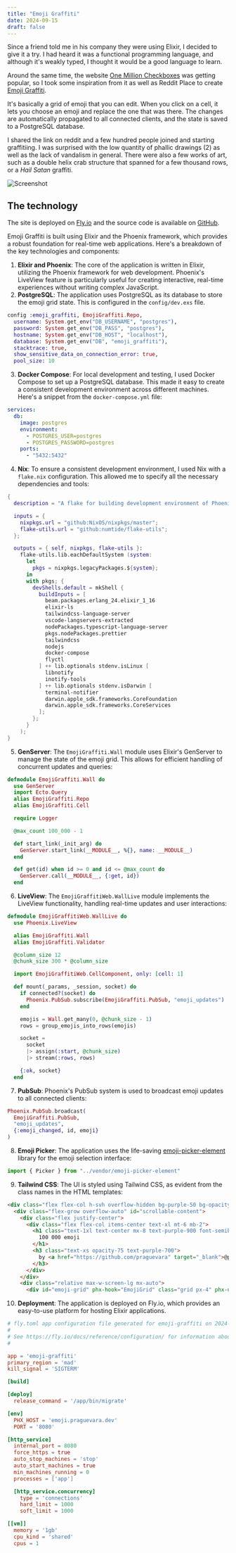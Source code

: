 ```yaml
---
title: "Emoji Graffiti"
date: 2024-09-15
draft: false
---
```


Since a friend told me in his company they were using Elixir, I decided to give it a try. I had heard it was a functional programming language, and although it's weakly typed, I thought it would be a good language to learn.

Around the same time, the website [One Million Checkboxes](https://onemillioncheckboxes.com/) was getting popular, so I took some inspiration from it as well as Reddit Place to create [Emoji Graffiti](https://emoji.praguevara.dev/).

It's basically a grid of emoji that you can edit. When you click on a cell, it lets you choose an emoji and replace the one that was there. The changes are automatically propagated to all connected clients, and the state is saved to a PostgreSQL database.

I shared the link on reddit and a few hundred people joined and starting graffitiing. I was surprised with the low quantity of phallic drawings (2) as well as the lack of vandalism in general. There were also a few works of art, such as a double helix crab structure that spanned for a few thousand rows, or a _Hail Satan_ graffiti.

![Screenshot](./screenshot.png)

## The technology

The site is deployed on [Fly.io](https://fly.io/) and the source code is available on [GitHub](https://github.com/praguevara/emoji-graffiti).

Emoji Graffiti is built using Elixir and the Phoenix framework, which provides a robust foundation for real-time web applications. Here's a breakdown of the key technologies and components:

1. **Elixir and Phoenix**: The core of the application is written in Elixir, utilizing the Phoenix framework for web development. Phoenix's LiveView feature is particularly useful for creating interactive, real-time experiences without writing complex JavaScript.
2. **PostgreSQL**: The application uses PostgreSQL as its database to store the emoji grid state. This is configured in the `config/dev.exs` file.

```elixir
config :emoji_graffiti, EmojiGraffiti.Repo,
  username: System.get_env("DB_USERNAME", "postgres"),
  password: System.get_env("DB_PASS", "postgres"),
  hostname: System.get_env("DB_HOST", "localhost"),
  database: System.get_env("DB", "emoji_graffiti"),
  stacktrace: true,
  show_sensitive_data_on_connection_error: true,
  pool_size: 10
```

3. **Docker Compose**: For local development and testing, I used Docker Compose to set up a PostgreSQL database. This made it easy to create a consistent development environment across different machines. Here's a snippet from the `docker-compose.yml` file:

```yaml:docker-compose.yml
services:
  db:
    image: postgres
    environment:
      - POSTGRES_USER=postgres
      - POSTGRES_PASSWORD=postgres
    ports:
      - "5432:5432"
```

4. **Nix**: To ensure a consistent development environment, I used Nix with a `flake.nix` configuration. This allowed me to specify all the necessary dependencies and tools:

```nix:flake.nix
{
  description = "A flake for building development environment of Phoenix project.";

  inputs = {
    nixpkgs.url = "github:NixOS/nixpkgs/master";
    flake-utils.url = "github:numtide/flake-utils";
  };

  outputs = { self, nixpkgs, flake-utils }:
    flake-utils.lib.eachDefaultSystem (system:
      let
        pkgs = nixpkgs.legacyPackages.${system};
      in
      with pkgs; {
        devShells.default = mkShell {
          buildInputs = [
            beam.packages.erlang_24.elixir_1_16
            elixir-ls
            tailwindcss-language-server
            vscode-langservers-extracted
            nodePackages.typescript-language-server
            pkgs.nodePackages.prettier
            tailwindcss
            nodejs
            docker-compose
            flyctl
          ] ++ lib.optionals stdenv.isLinux [
            libnotify
            inotify-tools
          ] ++ lib.optionals stdenv.isDarwin [
            terminal-notifier
            darwin.apple_sdk.frameworks.CoreFoundation
            darwin.apple_sdk.frameworks.CoreServices
          ];
        };
      }
    );
}
```

5. **GenServer**: The `EmojiGraffiti.Wall` module uses Elixir's GenServer to manage the state of the emoji grid. This allows for efficient handling of concurrent updates and queries:

```elixir
defmodule EmojiGraffiti.Wall do
  use GenServer
  import Ecto.Query
  alias EmojiGraffiti.Repo
  alias EmojiGraffiti.Cell

  require Logger

  @max_count 100_000 - 1

  def start_link(_init_arg) do
    GenServer.start_link(__MODULE__, %{}, name: __MODULE__)
  end

  def get(id) when id >= 0 and id <= @max_count do
    GenServer.call(__MODULE__, {:get, id})
  end
```

6. **LiveView**: The `EmojiGraffitiWeb.WallLive` module implements the LiveView functionality, handling real-time updates and user interactions:

```elixir
defmodule EmojiGraffitiWeb.WallLive do
  use Phoenix.LiveView

  alias EmojiGraffiti.Wall
  alias EmojiGraffiti.Validator

  @column_size 12
  @chunk_size 300 * @column_size

  import EmojiGraffitiWeb.CellComponent, only: [cell: 1]

  def mount(_params, _session, socket) do
    if connected?(socket) do
      Phoenix.PubSub.subscribe(EmojiGraffiti.PubSub, "emoji_updates")
    end

    emojis = Wall.get_many(0, @chunk_size - 1)
    rows = group_emojis_into_rows(emojis)

    socket =
      socket
      |> assign(:start, @chunk_size)
      |> stream(:rows, rows)

    {:ok, socket}
  end
```

7. **PubSub**: Phoenix's PubSub system is used to broadcast emoji updates to all connected clients:

```elixir
Phoenix.PubSub.broadcast(
  EmojiGraffiti.PubSub,
  "emoji_updates",
  {:emoji_changed, id, emoji}
)
```

8. **Emoji Picker**: The application uses the life-saving [emoji-picker-element](https://nolanlawson.github.io/emoji-picker-element) library for the emoji selection interface:

```typescript
import { Picker } from "../vendor/emoji-picker-element"
```

9. **Tailwind CSS**: The UI is styled using Tailwind CSS, as evident from the class names in the HTML templates:

```html
<div class="flex flex-col h-svh overflow-hidden bg-purple-50 bg-opacity-15" id="emoji-container">
  <div class="flex-grow overflow-auto" id="scrollable-content">
    <div class="flex justify-center">
      <div class="flex flex-col items-center text-xl mt-6 mb-2">
        <h1 class="text-1xl text-center mx-8 text-purple-900 font-semibold">
          100 000 emoji
        </h1>
        <h3 class="text-xs opacity-75 text-purple-700">
          by <a href="https://github.com/praguevara" target="_blank">@praguevara</a>
        </h3>
      </div>
    </div>
    <div class="relative max-w-screen-lg mx-auto">
      <div id="emoji-grid" phx-hook="EmojiGrid" class="grid px-4" phx-update="stream">
```

10. **Deployment**: The application is deployed on Fly.io, which provides an easy-to-use platform for hosting Elixir applications.

```toml
# fly.toml app configuration file generated for emoji-graffiti on 2024-08-20T12:48:26+02:00
#
# See https://fly.io/docs/reference/configuration/ for information about how to use this file.
#

app = 'emoji-graffiti'
primary_region = 'mad'
kill_signal = 'SIGTERM'

[build]

[deploy]
  release_command = '/app/bin/migrate'

[env]
  PHX_HOST = 'emoji.praguevara.dev'
  PORT = '8080'

[http_service]
  internal_port = 8080
  force_https = true
  auto_stop_machines = 'stop'
  auto_start_machines = true
  min_machines_running = 0
  processes = ['app']

  [http_service.concurrency]
    type = 'connections'
    hard_limit = 1000
    soft_limit = 1000

[[vm]]
  memory = '1gb'
  cpu_kind = 'shared'
  cpus = 1
```